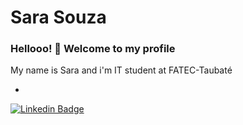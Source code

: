 # Sara Souza


### Hellooo! :wave: Welcome to my profile

My name is Sara and i'm IT student at FATEC-Taubaté

- 

[![Linkedin Badge](https://img.shields.io/badge/-LinkedIn-blue?style=flat-square&logo=Linkedin&logoColor=white&link=https://www.linkedin.com/in/sara-souza-bb2ab8182/)](https://www.linkedin.com/in/sara-souza-bb2ab8182/)
<!--
**wittzinha/wittzinha** is a ✨ _special_ ✨ repository because its `README.md` (this file) appears on your GitHub profile.

Here are some ideas to get you started:

- 🔭 I’m currently working on ...
- 🌱 I’m currently learning ...
- 👯 I’m looking to collaborate on ...
- 🤔 I’m looking for help with ...
- 💬 Ask me about ...
- 📫 How to reach me: ...
- 😄 Pronouns: ...
- ⚡ Fun fact: ...
-->
